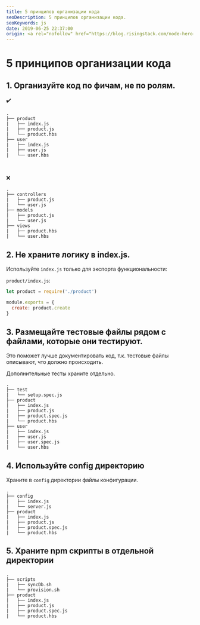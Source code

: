 ```yaml
---
title: 5 принципов организации кода
seoDescription: 5 принципов организации кода.
seoKeywords: js
date: 2019-06-25 22:37:00
origin: <a rel="nofollow" href="https://blog.risingstack.com/node-hero-node-js-project-structure-tutorial/" target="_blank">Node Hero - Node.js Project Structure Tutorial</a>
---
```

# 5 принципов организации кода

## 1. Организуйте код по фичам, не по ролям.


:heavy_check_mark:
```
.
├── product
|   ├── index.js
|   ├── product.js
|   └── product.hbs
├── user
|   ├── index.js
|   ├── user.js
|   └── user.hbs
```

<br/>

:x:
```
.
├── controllers
|   ├── product.js
|   └── user.js
├── models
|   ├── product.js
|   └── user.js
├── views
|   ├── product.hbs
|   └── user.hbs
```

## 2. Не храните логику в index.js.

Используйте ```index.js``` только для экспорта функциональности:

```product/index.js```:
```js
let product = require('./product')

module.exports = {
  create: product.create
}
```

## 3. Размещайте тестовые файлы рядом с файлами, которые они тестируют.

Это поможет лучше документировать код, т.к. тестовые файлы описывают, что должно происходить.

Дополнительные тесты храните отдельно.

```
.
├── test
|   └── setup.spec.js
├── product
|   ├── index.js
|   ├── product.js
|   ├── product.spec.js
|   └── product.hbs
├── user
|   ├── index.js
|   ├── user.js
|   ├── user.spec.js
|   └── user.hbs
```

## 4. Используйте config директорию

Храните в ```config``` директории файлы конфигурации.

```
.
├── config
|   ├── index.js
|   └── server.js
├── product
|   ├── index.js
|   ├── product.js
|   ├── product.spec.js
|   └── product.hbs
```

## 5. Храните npm скрипты в отдельной директории

```
.
├── scripts
|   ├── syncDb.sh
|   └── provision.sh
├── product
|   ├── index.js
|   ├── product.js
|   ├── product.spec.js
|   └── product.hbs
```
